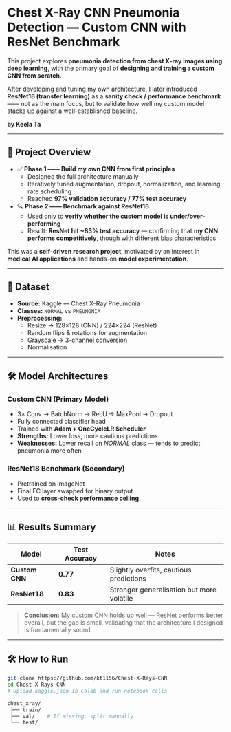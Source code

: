# Chest X-Ray CNN Pneumonia Detection — Custom CNN with ResNet Benchmark

This project explores **pneumonia detection from chest X-ray images using deep learning**, with the primary goal of **designing and training a custom CNN from scratch**.

After developing and tuning my own architecture, I later introduced **ResNet18 (transfer learning)** as a **sanity check / performance benchmark** —— not as the main focus, but to validate how well my custom model stacks up against a well-established baseline.

**by Keela Ta**

---

## 🚀 Project Overview

- ✅ **Phase 1 —— Build my own CNN from first principles**
  - Designed the full architecture manually
  - Iteratively tuned augmentation, dropout, normalization, and learning rate scheduling
  - Reached **97% validation accuracy / 77% test accuracy**
- 🔍 **Phase 2 —— Benchmark against ResNet18**
  - Used only to **verify whether the custom model is under/over-performing**
  - Result: **ResNet hit ~83% test accuracy** — confirming that **my CNN performs competitively**, though with different bias characteristics

This was a **self-driven research project**, motivated by an interest in **medical AI applications** and hands-on **model experimentation**.

---

## 📂 Dataset

- **Source:** Kaggle — Chest X-Ray Pneumonia
- **Classes:** `NORMAL` vs `PNEUMONIA`
- **Preprocessing:**
  - Resize → 128×128 (CNN) / 224×224 (ResNet)
  - Random flips & rotations for augmentation
  - Grayscale → 3-channel conversion
  - Normalisation

---

## 🛠️ Model Architectures

### Custom CNN (Primary Model)

- 3× Conv -> BatchNorm -> ReLU -> MaxPool -> Dropout
- Fully connected classifier head
- Trained with **Adam + OneCycleLR Scheduler**
- **Strengths:** Lower loss, more cautious predictions  
- **Weaknesses:** Lower recall on *NORMAL* class — tends to predict pneumonia more often

### ResNet18 Benchmark (Secondary)

- Pretrained on ImageNet
- Final FC layer swapped for binary output
- Used to **cross-check performance ceiling**

---

## 📊 Results Summary

| Model          | Test Accuracy | Notes                                    |
|----------------|---------------|------------------------------------------|
| **Custom CNN** | **0.77**      | Slightly overfits, cautious predictions  |
| **ResNet18**   | **0.83**      | Stronger generalisation but more volatile|

> **Conclusion:** My custom CNN holds up well — ResNet performs better overall, but the gap is small, validating that the architecture I designed is fundamentally sound.

---

## 🛠️ How to Run

```bash
git clone https://github.com/kt1156/Chest-X-Rays-CNN
cd Chest-X-Rays-CNN
# Upload kaggle.json in Colab and run notebook cells

chest_xray/
 ├── train/
 ├── val/    # If missing, split manually
 └── test/
